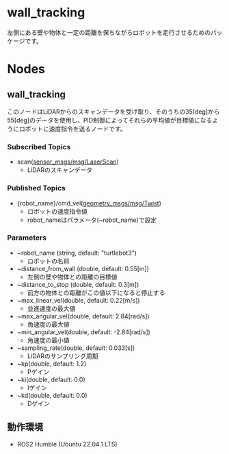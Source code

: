 # wall_tracking
左側にある壁や物体と一定の距離を保ちながらロボットを走行させるためのパッケージです。

# Nodes
## wall_tracking
このノードはLiDARからのスキャンデータを受け取り、そのうちの35[deg]から55[deg]のデータを使用し、PID制御によってそれらの平均値が目標値になるようにロボットに速度指令を送るノードです。
### Subscribed Topics
- scan([sensor_msgs/msg/LaserScan](https://docs.ros2.org/foxy/api/sensor_msgs/msg/LaserScan.html))
    - LiDARのスキャンデータ
### Published Topics
- {robot_name}/cmd_vel([geometry_msgs/msg/Twist](https://docs.ros2.org/latest/api/geometry_msgs/msg/Twist.html))
    - ロボットの速度指令値
    - robot_nameはパラメータ(~robot_name)で設定
### Parameters
- ~robot_name (string, default: "turtlebot3")
    - ロボットの名前
- ~distance_from_wall (double, default: 0.55[m])
    - 左側の壁や物体との距離の目標値
- ~distance_to_stop (double, default: 0.3[m])
    - 前方の物体との距離がこの値以下になると停止する
- ~max_linear_vel(double, default: 0.22[m/s])
    - 並進速度の最大値
- ~max_angular_vel(double, default: 2.84[rad/s])
    - 角速度の最大値
- ~min_angular_vel(double, default: -2.84[rad/s])
    - 角速度の最小値
- ~sampling_rate(double, default: 0.033[s])
    - LiDARのサンプリング周期
- ~kp(double, default: 1.2)
    - Pゲイン
- ~ki(double, default: 0.0)
    - Iゲイン
- ~kd(double, default: 0.0)
    - Dゲイン
## 動作環境
- ROS2 Humble (Ubuntu 22.04.1 LTS)